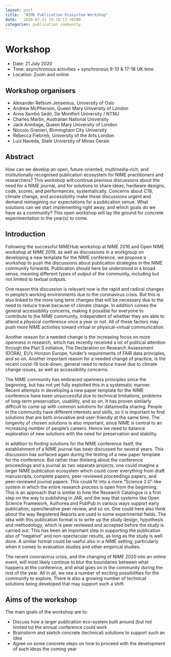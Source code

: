 ```yaml
---
layout: post
title:  "NIME Publication Ecosystem Workshop"
date:   2020-07-21 10:10:13 +0200
categories: publication community
---
```


# Workshop

- Date: 21 July 2020
- Time: asynchronous activities + synchronous 9-10 & 17-18 UK time
- Location: Zoom and online

## Workshop organisers

- Alexander Refsum Jensenius, University of Oslo
- Andrew McPherson, Queen Mary University of London
- Anna Xambó Sedó, De Montfort University / NTNU  
- Charles Martin, Australian National University
- Jack Armitage, Queen Mary University of London
- Niccolo Granieri, Birmingham City University 
- Rebecca Fiebrink, University of the Arts London
- Luiz Naveda, State University of Minas Gerais


## Abstract
How can we develop an open, future-oriented, multimedia-rich, and institutionally recognised publication ecosystem for NIME practitioners and researchers? This workshop will continue previous discussions about the need for a NIME journal, and for solutions to share ideas, hardware designs, code, scores, and performances, systematically. Concerns about C19, climate change, and accessibility make these discussions urgent and demand reimagining our expectations for a publication venue. What solutions can we start implementing right away, and which goals do we have as a community? This open workshop will lay the ground for concrete experimentation in the year(s) to come.

## Introduction

Following the successful NIMEHub workshop at NIME 2016 and Open NIME workshop at NIME 2019, as well as discussions in a workgroup on developing a new template for the NIME conference, we propose a workshop to push the discussions about publication strategies in the NIME community forwards. Publication should here be understood in a broad sense, meaning different types of output of the community, including but not limited to textual outputs. 

One reason this discussion is relevant now is the rapid and radical changes in people’s working environments due to the coronavirus crisis. But this is also linked to the more long term changes that will be necessary due to the need to reduce travel because of climate change. In addition comes the general accessibility concerns, making it possible for everyone to contribute to the NIME community, independent of whether they are able to attend a physical conference once a year or not. All of these factors may push more NIME activities toward virtual or physical-virtual communication.

Another reason for a needed change is the increasing focus on more openness in research, which has recently received a lot of political attention through the Plan S initiative, The Declaration on Research Assessment (DORA), EU’s Horizon Europe, funder’s requirements of FAIR data principles, and so on. Another important reason for a needed change of practice, is the recent covid-19 lock-down, general need to reduce travel due to climate change issues, as well as accessibility concerns. 

The NIME community has embraced openness principles since the beginning, but has not yet fully exploited this in a systematic manner. Recent attempts in developing a new paper template for the NIME conference have been unsuccessful due to technical limitations, problems of long-term preservation, usability, and so on. It has proven similarly difficult to come up with common solutions for data/media sharing. People in the community have different interests and skills, so it is important to find solutions that are both innovative and user-friendly at the same time. The longevity of chosen solutions is also important, since NIME is central to an increasing number of people’s careers. Hence we need to balance exploration of new solutions with the need for preservation and stability. 

In addition to finding solutions for the NIME conference itself, the establishment of a NIME journal has been discussed for several years. This discussion has surfaced again during the testing of a new paper template for the conference. But rather than thinking about the conference proceedings and a journal as two separate projects, one could imagine a larger NIME publication ecosystem which could cover everything from draft manuscripts, complete papers, peer-reviewed proceedings papers, and peer-reviewed journal papers. This could fit into a more “Science 2.0”-like system in which the entire research process is open from the beginning. This is an approach that is similar to how the Research Catalogue is a first step on the way to publishing in JAR, and the way that systems like Open Science Framework,  Authorea and PubPub in various ways support early publication, open/iterative peer review, and so on. One could here also think about the way Registered Reports are used in some experimental fields. The idea with this publication format is to write up the study design, hypothesis and methodology, which is peer reviewed and accepted before the study is carried out. This has been an important step in supporting the publication also of “negative” and non-spectacular results, as long as the study is well done. A similar format could be useful also in a NIME setting, particularly when it comes to evaluation studies and other empirical studies. 

The recent coronavirus crisis, and the changing of NIME 2020 into an online event, will most likely continue to blur the boundaries between what happens at the conference, and what goes on in the community during the rest of the year. All in all, we see a number of exciting possibilities for the community to explore. There is also a growing number of technical solutions being developed that may support such a shift. 

## Aims of the workshop

The main goals of the workshop are to:

- Discuss how a larger publication eco-system built around (but not limited to) the annual conference could work
- Brainstorm and sketch concrete (technical) solutions to support such an idea
- Agree on some concrete steps on how to proceed with the development of such ideas the coming year
